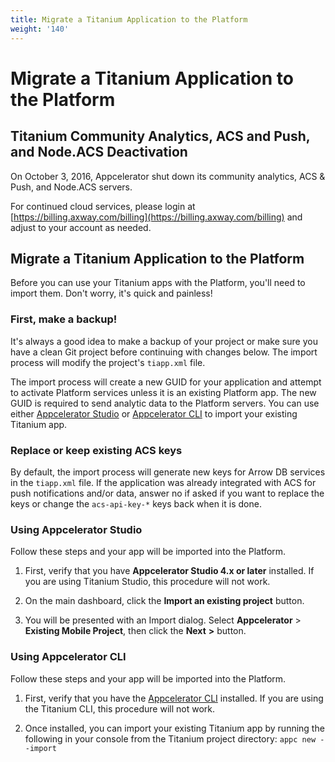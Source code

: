 ```yaml
---
title: Migrate a Titanium Application to the Platform
weight: '140'
---
```


# Migrate a Titanium Application to the Platform

## Titanium Community Analytics, ACS and Push, and Node.ACS Deactivation

On October 3, 2016, Appcelerator shut down its community analytics, ACS & Push, and Node.ACS servers.

For continued cloud services, please login at [https://billing.axway.com/billing](https://billing.axway.com/billing) and adjust to your account as needed.

## Migrate a Titanium Application to the Platform

Before you can use your Titanium apps with the Platform, you'll need to import them. Don't worry, it's quick and painless!

### First, make a backup!

It's always a good idea to make a backup of your project or make sure you have a clean Git project before continuing with changes below. The import process will modify the project's `tiapp.xml` file.

The import process will create a new GUID for your application and attempt to activate Platform services unless it is an existing Platform app. The new GUID is required to send analytic data to the Platform servers. You can use either [Appcelerator Studio](/guide/Axway_Appcelerator_Studio/) or [Appcelerator CLI](/guide/Appcelerator_CLI/) to import your existing Titanium app.

### Replace or keep existing ACS keys

By default, the import process will generate new keys for Arrow DB services in the `tiapp.xml` file. If the application was already integrated with ACS for push notifications and/or data, answer no if asked if you want to replace the keys or change the `acs-api-key-*` keys back when it is done.

### Using Appcelerator Studio

Follow these steps and your app will be imported into the Platform.

1. First, verify that you have **Appcelerator Studio 4.x or later** installed. If you are using Titanium Studio, this procedure will not work.

2. On the main dashboard, click the **Import an existing project** button.

3. You will be presented with an Import dialog. Select **Appcelerator** > **Existing Mobile Project**, then click the **Next** **\>** button.

### Using Appcelerator CLI

Follow these steps and your app will be imported into the Platform.

1. First, verify that you have the [Appcelerator CLI](/guide/Appcelerator_CLI/) installed. If you are using the Titanium CLI, this procedure will not work.

2. Once installed, you can import your existing Titanium app by running the following in your console from the Titanium project directory: `appc new --import`
